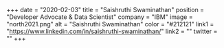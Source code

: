 +++ 
date = "2020-02-03" 
title = "Saishruthi Swaminathan" 
position = "Developer Advocate & Data Scientist" 
company = "IBM" 
image = "north2021.png" 
alt = "Saishruthi Swaminathan" 
color = "#212121" 
link1 = "https://www.linkedin.com/in/saishruthi-swaminathan/" 
link2 = ""
twitter = ""
+++